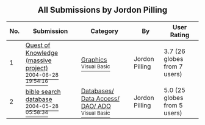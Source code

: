 ﻿<div align="center">

## All Submissions by Jordon Pilling

</div>

No.  | Submission | Category | By   | User Rating
---- | ---------- | -------- | ---- | -----------
1 | [Quest of Knowledge \(massive project\)<br /><sup>2004-06-28 19:54:16</sup>](https://github.com/Planet-Source-Code/jordon-pilling-quest-of-knowledge-massive-project__1-57498) | [Graphics<br /><sup>Visual Basic</sup>](../ByCategory/graphics__1-46.md) | Jordon Pilling | 3.7 (26 globes from 7 users)
2 | [bible search database<br /><sup>2004-05-28 05:58:34</sup>](https://github.com/Planet-Source-Code/jordon-pilling-bible-search-database__1-57512) | [Databases/ Data Access/ DAO/ ADO<br /><sup>Visual Basic</sup>](../ByCategory/databases-data-access-dao-ado__1-6.md) | Jordon Pilling | 5.0 (25 globes from 5 users)
